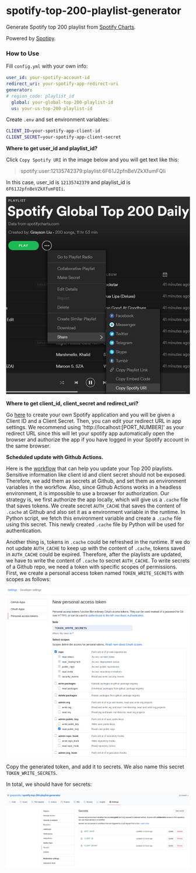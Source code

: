 # spotify-top-200-playlist-generator
Generate Spotify top 200 playlist from [Spotify Charts](https://spotifycharts.com).

Powered by [Spotipy](https://github.com/plamere/spotipy). 

### How to Use

Fill `config.yml` with your own info:

```yaml
user_id: your-spotify-account-id
redirect_uri: your-spotify-app-redirect-uri
generator:
# region_code: playlist_id
  global: your-global-top-200-playlist-id
  us: your-us-top-200-playlist-id
```

Create `.env` and set environment variables:

```bash
CLIENT_ID=your-spotify-app-client-id
CLIENT_SECRET=your-spotify-app-client-secret
```

 **Where to get user_id and playlist_id?**

Click `Copy Spotify URI` in the image below and you will get text like this:

> spotify:user:12135742379:playlist:6F61J2pfnBeVZkXfumFQIi

In this case, user_id is `12135742379` and playlist_id is `6F61J2pfnBeVZkXfumFQIi`.

![](https://github.com/graysonliu/spotify-top-200-playlist-generator/blob/master/images/get_user_id_and_playlist_id.png)

**Where to get client_id, client_secret and redirect_uri?**

Go [here](https://developer.spotify.com/my-applications) to create your own Spotify application and you will be given a Client ID and a Client Secret. Then, you can edit your redirect URL in app settings. We recommend using 'http://localhost:[PORT_NUMBER]' as your redirect URL since this will let your spotify app automatically open the browser and authorize the app if you have logged in your Spotify account in the same browser.

**Scheduled update with Github Actions.**

Here is the [workflow](https://github.com/graysonliu/spotify-top-200-playlist-generator/blob/master/.github/workflows/python.yml) that can help you update your Top 200 playlists. Sensitive information like client id and client secret should not be exposed. Therefore, we add them as secrets at Github, and set them as environment variables in the workflow. Also, since Github Actions works in a headless environment, it is impossible to use a browser for authorization. Our strategy is, we first authorize the app locally, which will give us a `.cache` file that saves tokens. We create secret `AUTH_CACHE` that saves the content of `.cache` at Github and also set it as a environment variable in the runtime. In Python script, we fetch this environment variable and create a `.cache` file using this secret. This newly created `.cache` file by Python will be used for authentication.

Another thing is, tokens in `.cache` could be refreshed in the runtime. If we do not update `AUTH_CACHE` to keep up with the content of `.cache`, tokens saved in `AUTH_CACHE` could be expired. Therefore, after the playlists are updated, we have to write the content of `.cache` to secret `AUTH_CACHE`. To write secrets of a Github repo, we need a token with specific scopes of permissions. First, we create a personal access token named `TOKEN_WRITE_SECRETS` with scopes as follows:

![](https://github.com/graysonliu/spotify-top-200-playlist-generator/blob/master/images/create_personal_access_token.png)

Copy the generated token, and add it to secrets. We also name this secret `TOKEN_WRITE_SECRETS`.

In total, we should have for secrets:

![](https://github.com/graysonliu/spotify-top-200-playlist-generator/blob/master/images/secrets.png)

